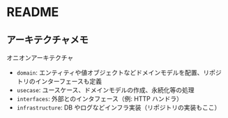 # README

## アーキテクチャメモ
オニオンアーキテクチャ

- `domain`: エンティティや値オブジェクトなどドメインモデルを配置、リポジトリのインターフェースも定義
- `usecase`: ユースケース、ドメインモデルの作成、永続化等の処理
- `interfaces`: 外部とのインタフェース（例: HTTP ハンドラ）
- `infrastructure`: DB やログなどインフラ実装（リポジトリの実装もここ）
